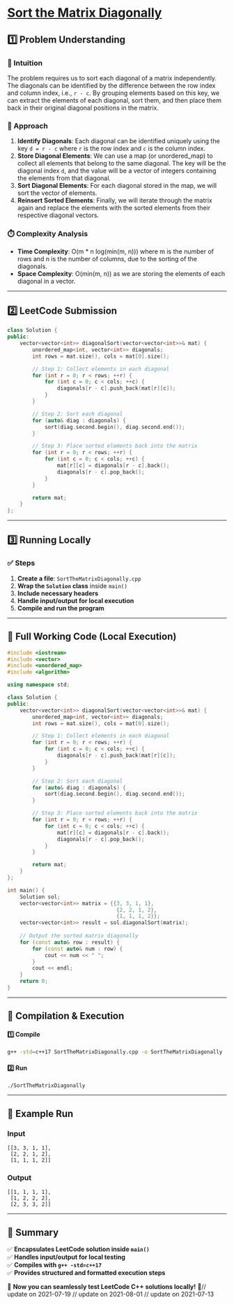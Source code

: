 # **[Sort the Matrix Diagonally](https://leetcode.com/problems/sort-the-matrix-diagonally/description/)**  

## **1️⃣ Problem Understanding**  
### **📌 Intuition**  
The problem requires us to sort each diagonal of a matrix independently. The diagonals can be identified by the difference between the row index and column index, i.e., `r - c`. By grouping elements based on this key, we can extract the elements of each diagonal, sort them, and then place them back in their original diagonal positions in the matrix.

### **🚀 Approach**  
1. **Identify Diagonals**: Each diagonal can be identified uniquely using the key `d = r - c` where `r` is the row index and `c` is the column index. 
2. **Store Diagonal Elements**: We can use a map (or unordered_map) to collect all elements that belong to the same diagonal. The key will be the diagonal index `d`, and the value will be a vector of integers containing the elements from that diagonal.
3. **Sort Diagonal Elements**: For each diagonal stored in the map, we will sort the vector of elements.
4. **Reinsert Sorted Elements**: Finally, we will iterate through the matrix again and replace the elements with the sorted elements from their respective diagonal vectors.

### **⏱️ Complexity Analysis**  
- **Time Complexity**: O(m * n log(min(m, n))) where m is the number of rows and n is the number of columns, due to the sorting of the diagonals.
- **Space Complexity**: O(min(m, n)) as we are storing the elements of each diagonal in a vector.

---  

## **2️⃣ LeetCode Submission**  
```cpp
class Solution {
public:
    vector<vector<int>> diagonalSort(vector<vector<int>>& mat) {
        unordered_map<int, vector<int>> diagonals;
        int rows = mat.size(), cols = mat[0].size();

        // Step 1: Collect elements in each diagonal
        for (int r = 0; r < rows; ++r) {
            for (int c = 0; c < cols; ++c) {
                diagonals[r - c].push_back(mat[r][c]);
            }
        }

        // Step 2: Sort each diagonal
        for (auto& diag : diagonals) {
            sort(diag.second.begin(), diag.second.end());
        }

        // Step 3: Place sorted elements back into the matrix
        for (int r = 0; r < rows; ++r) {
            for (int c = 0; c < cols; ++c) {
                mat[r][c] = diagonals[r - c].back();
                diagonals[r - c].pop_back();
            }
        }

        return mat;
    }
};  
```

---  

## **3️⃣ Running Locally**  
### **✅ Steps**  
1. **Create a file**: `SortTheMatrixDiagonally.cpp`  
2. **Wrap the `Solution` class** inside `main()`  
3. **Include necessary headers**  
4. **Handle input/output for local execution**  
5. **Compile and run the program**  

---  

## **📝 Full Working Code (Local Execution)**  
```cpp
#include <iostream>
#include <vector>
#include <unordered_map>
#include <algorithm>

using namespace std;

class Solution {
public:
    vector<vector<int>> diagonalSort(vector<vector<int>>& mat) {
        unordered_map<int, vector<int>> diagonals;
        int rows = mat.size(), cols = mat[0].size();

        // Step 1: Collect elements in each diagonal
        for (int r = 0; r < rows; ++r) {
            for (int c = 0; c < cols; ++c) {
                diagonals[r - c].push_back(mat[r][c]);
            }
        }

        // Step 2: Sort each diagonal
        for (auto& diag : diagonals) {
            sort(diag.second.begin(), diag.second.end());
        }

        // Step 3: Place sorted elements back into the matrix
        for (int r = 0; r < rows; ++r) {
            for (int c = 0; c < cols; ++c) {
                mat[r][c] = diagonals[r - c].back();
                diagonals[r - c].pop_back();
            }
        }

        return mat;
    }
};

int main() {
    Solution sol;
    vector<vector<int>> matrix = {{3, 3, 1, 1},
                                   {2, 2, 1, 2},
                                   {1, 1, 1, 2}};
    vector<vector<int>> result = sol.diagonalSort(matrix);
    
    // Output the sorted matrix diagonally
    for (const auto& row : result) {
        for (const auto& num : row) {
            cout << num << " ";
        }
        cout << endl;
    }
    return 0;
}
```  

---  

## **🔧 Compilation & Execution**  
#### **1️⃣ Compile**  
```bash
g++ -std=c++17 SortTheMatrixDiagonally.cpp -o SortTheMatrixDiagonally
```  

#### **2️⃣ Run**  
```bash
./SortTheMatrixDiagonally
```  

---  

## **🎯 Example Run**  
### **Input**  
```
[[3, 3, 1, 1],
 [2, 2, 1, 2],
 [1, 1, 1, 2]]
```  
### **Output**  
```
[[1, 1, 1, 1],
 [1, 2, 2, 2],
 [2, 3, 3, 2]]
```  

---  

## **📌 Summary**  
✅ **Encapsulates LeetCode solution inside `main()`**  
✅ **Handles input/output for local testing**  
✅ **Compiles with `g++ -std=c++17`**  
✅ **Provides structured and formatted execution steps**  

🚀 **Now you can seamlessly test LeetCode C++ solutions locally!** 🚀// update on 2021-07-19
// update on 2021-08-01
// update on 2021-07-13
